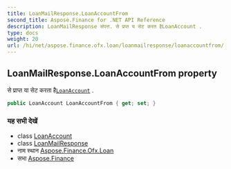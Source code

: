 ```yaml
---
title: LoanMailResponse.LoanAccountFrom
second_title: Aspose.Finance for .NET API Reference
description: LoanMailResponse संपत्त. से प्रप्त य सेट करत हैLoanAccount .
type: docs
weight: 20
url: /hi/net/aspose.finance.ofx.loan/loanmailresponse/loanaccountfrom/
---
```

## LoanMailResponse.LoanAccountFrom property

से प्राप्त या सेट करता है[`LoanAccount`](../../../aspose.finance.ofx/loanaccount/) .

```csharp
public LoanAccount LoanAccountFrom { get; set; }
```

### यह सभी देखें

* class [LoanAccount](../../../aspose.finance.ofx/loanaccount/)
* class [LoanMailResponse](../)
* नाम स्थान [Aspose.Finance.Ofx.Loan](../../loanmailresponse/)
* सभा [Aspose.Finance](../../../)


